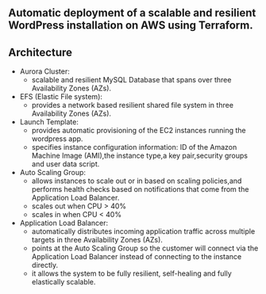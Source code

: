 ## Automatic deployment of a scalable and resilient WordPress installation on AWS using Terraform.

## Architecture ##
* Aurora Cluster:
  * scalable and resilient MySQL Database that spans over three Availability Zones (AZs).
* EFS (Elastic File system):
  * provides a network based resilient shared file system in three Availability Zones (AZs). 
* Launch Template: 
  * provides automatic provisioning of the EC2 instances running the wordpress app.
  * specifies instance configuration information: ID of the Amazon Machine Image (AMI),the instance type,a key pair,security groups and user data script.
* Auto Scaling Group:
  * allows instances to scale out or in based on scaling policies,and performs health checks based on notifications that come from the Application Load Balancer.
  * scales out when CPU > 40%
  * scales in when CPU < 40%
* Application Load Balancer: 
  * automatically distributes incoming application traffic across multiple targets in three Availability Zones (AZs).
  * points at the Auto Scaling Group so the customer will connect via the Application Load Balancer instead of connecting to the instance directly.
  * it allows the system to be fully resilient, self-healing and fully elastically scalable.